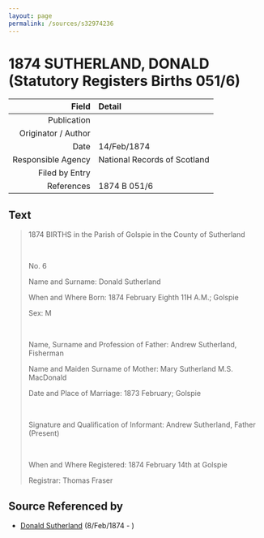 ```yaml
---
layout: page
permalink: /sources/s32974236
---
```


# 1874 SUTHERLAND, DONALD (Statutory Registers Births 051/6)

Field | Detail
---:|:---
Publication | 
Originator / Author | 
Date | 14/Feb/1874
Responsible Agency | National Records of Scotland
Filed by Entry | 
References | 1874 B 051/6

## Text

> 1874 BIRTHS in the Parish of Golspie in the County of Sutherland
>
> <br/>
>
> No. 6
>
> Name and Surname: Donald Sutherland
>
> When and Where Born: 1874 February Eighth 11H A.M.; Golspie
>
> Sex: M
>
> <br/>
>
> Name, Surname and Profession of Father: Andrew Sutherland, Fisherman
>
> Name and Maiden Surname of Mother: Mary Sutherland M.S. MacDonald
>
> Date and Place of Marriage: 1873 February; Golspie
>
> <br/>
>
> Signature and Qualification of Informant: Andrew Sutherland, Father (Present)
>
> <br/>
>
> When and Where Registered: 1874 February 14th at Golspie
>
> Registrar: Thomas Fraser
>

## Source Referenced by

* [Donald Sutherland](../people/@6737165@-donald-sutherland-b1874-2-8-d.md) (8/Feb/1874 - )

